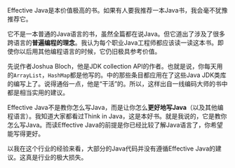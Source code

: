 Effective Java是本价值极高的书。如果有人要我推荐一本Java书，我会毫不犹豫推荐它。

它不是一本普通的Java语言的书，虽然全篇都在说Java。但它道出了涉及了很多跨语言的**普遍编程的理念**。我认为每个职业Java工程师都应该读一读这本书。即使你以后用其他编程语言的时候，它仍旧极具参考价值。

先说作者Joshua Bloch，他是JDK collection API的作者。也就是说，你每天用的`ArrayList`，`HashMap`都是他写的。<Effective Java>中的那些条目都应用在了这些Java JDK类库的编写上了。说得通俗一点，他是“干活”的。所以，这样出自一线编码大师的书中都是相当实用的建议。

Effective Java不是教你怎么写Java，而是让你怎么**更好地写Java**（以及其他编程语言）。我知道大家都看过Think in Java，这是本好书。就是我说的，它是教你怎么写Java。而读Effective Java的前提是你已经比较了解Java语言了，你希望能写得更好。

以我在这个行业的经验来看，大部分的Java代码并没有遵循Effective Java的建议。这真是行业的极大损失。









